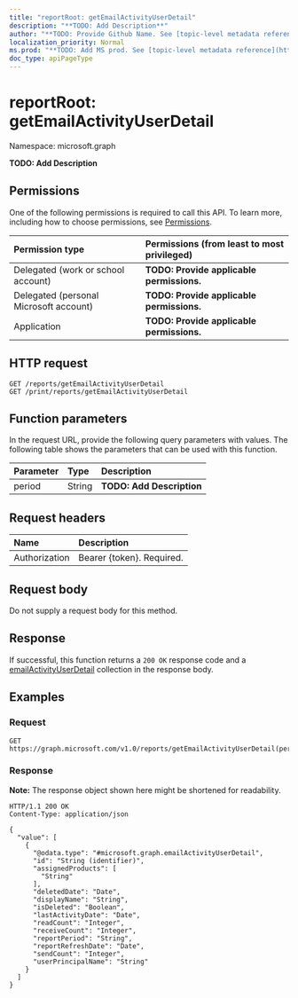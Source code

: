 ```yaml
---
title: "reportRoot: getEmailActivityUserDetail"
description: "**TODO: Add Description**"
author: "**TODO: Provide Github Name. See [topic-level metadata reference](https://msgo.azurewebsites.net/add/document/guidelines/metadata.html#topic-level-metadata)**"
localization_priority: Normal
ms.prod: "**TODO: Add MS prod. See [topic-level metadata reference](https://msgo.azurewebsites.net/add/document/guidelines/metadata.html#topic-level-metadata)**"
doc_type: apiPageType
---
```


# reportRoot: getEmailActivityUserDetail
Namespace: microsoft.graph



**TODO: Add Description**

## Permissions
One of the following permissions is required to call this API. To learn more, including how to choose permissions, see [Permissions](/graph/permissions-reference).

|Permission type|Permissions (from least to most privileged)|
|:---|:---|
|Delegated (work or school account)|**TODO: Provide applicable permissions.**|
|Delegated (personal Microsoft account)|**TODO: Provide applicable permissions.**|
|Application|**TODO: Provide applicable permissions.**|

## HTTP request

<!-- {
  "blockType": "ignored"
}
-->
``` http
GET /reports/getEmailActivityUserDetail
GET /print/reports/getEmailActivityUserDetail
```

## Function parameters
In the request URL, provide the following query parameters with values.
The following table shows the parameters that can be used with this function.

|Parameter|Type|Description|
|:---|:---|:---|
|period|String|**TODO: Add Description**|


## Request headers
|Name|Description|
|:---|:---|
|Authorization|Bearer {token}. Required.|

## Request body
Do not supply a request body for this method.

## Response

If successful, this function returns a `200 OK` response code and a [emailActivityUserDetail](../resources/emailactivityuserdetail.md) collection in the response body.

## Examples

### Request
<!-- {
  "blockType": "request",
  "name": "reportroot_getemailactivityuserdetail"
}
-->
``` http
GET https://graph.microsoft.com/v1.0/reports/getEmailActivityUserDetail(period='parameterValue')
```


### Response
**Note:** The response object shown here might be shortened for readability.
<!-- {
  "blockType": "response",
  "truncated": true,
  "@odata.type": "Collection(microsoft.graph.emailActivityUserDetail)"
}
-->
``` http
HTTP/1.1 200 OK
Content-Type: application/json

{
  "value": [
    {
      "@odata.type": "#microsoft.graph.emailActivityUserDetail",
      "id": "String (identifier)",
      "assignedProducts": [
        "String"
      ],
      "deletedDate": "Date",
      "displayName": "String",
      "isDeleted": "Boolean",
      "lastActivityDate": "Date",
      "readCount": "Integer",
      "receiveCount": "Integer",
      "reportPeriod": "String",
      "reportRefreshDate": "Date",
      "sendCount": "Integer",
      "userPrincipalName": "String"
    }
  ]
}
```

